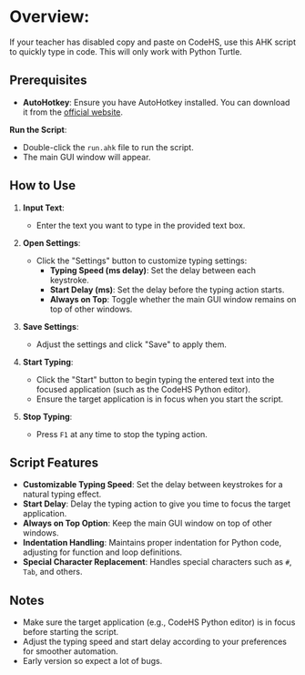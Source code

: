 # Overview:
If your teacher has disabled copy and paste on CodeHS, use this AHK script to quickly type in code. This will only work with Python Turtle.

## Prerequisites
- **AutoHotkey**: Ensure you have AutoHotkey installed. You can download it from the [official website](https://www.autohotkey.com/).

**Run the Script**:
   - Double-click the `run.ahk` file to run the script.
   - The main GUI window will appear.

## How to Use
1. **Input Text**:
   - Enter the text you want to type in the provided text box.

2. **Open Settings**:
   - Click the "Settings" button to customize typing settings:
     - **Typing Speed (ms delay)**: Set the delay between each keystroke.
     - **Start Delay (ms)**: Set the delay before the typing action starts.
     - **Always on Top**: Toggle whether the main GUI window remains on top of other windows.

3. **Save Settings**:
   - Adjust the settings and click "Save" to apply them.

4. **Start Typing**:
   - Click the "Start" button to begin typing the entered text into the focused application (such as the CodeHS Python editor).
   - Ensure the target application is in focus when you start the script.

5. **Stop Typing**:
   - Press `F1` at any time to stop the typing action.

## Script Features
- **Customizable Typing Speed**: Set the delay between keystrokes for a natural typing effect.
- **Start Delay**: Delay the typing action to give you time to focus the target application.
- **Always on Top Option**: Keep the main GUI window on top of other windows.
- **Indentation Handling**: Maintains proper indentation for Python code, adjusting for function and loop definitions.
- **Special Character Replacement**: Handles special characters such as `#`, `Tab`, and others.

## Notes
- Make sure the target application (e.g., CodeHS Python editor) is in focus before starting the script.
- Adjust the typing speed and start delay according to your preferences for smoother automation.
- Early version so expect a lot of bugs.
